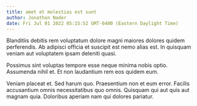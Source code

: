 ```yaml
---
title: amet et molestias est sunt
author: Jonathon Nader
date: Fri Jul 01 2022 05:15:52 GMT-0400 (Eastern Daylight Time)
---
```

Blanditiis debitis rem voluptatum dolore magni maiores dolores quidem perferendis. Ab adipisci officia et suscipit est nemo alias est. In quisquam veniam aut voluptatem ipsam deleniti quasi.

 Possimus sint voluptas tempore esse neque minima nobis optio. Assumenda nihil et. Et non laudantium rem eos quidem eum.

 Veniam placeat et. Sed harum quo. Praesentium non et eum error. Facilis accusantium omnis necessitatibus quo omnis. Quisquam qui aut quis aut magnam quia. Doloribus aperiam nam qui dolores pariatur.